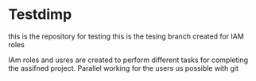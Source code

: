 # Testdimp
this is the repository for testing
this is the tesing branch created for IAM roles

IAm roles and usres are created to perform different tasks for completing the assifned project.
Parallel working for the users us possible with git
